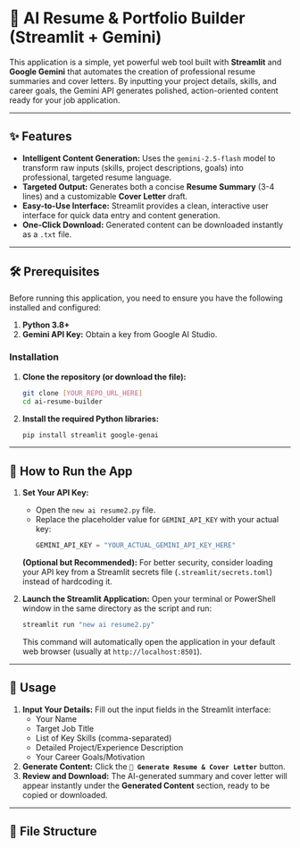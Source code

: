 # 🧠 AI Resume & Portfolio Builder (Streamlit + Gemini)

This application is a simple, yet powerful web tool built with **Streamlit** and **Google Gemini** that automates the creation of professional resume summaries and cover letters. By inputting your project details, skills, and career goals, the Gemini API generates polished, action-oriented content ready for your job application.

---

## ✨ Features

* **Intelligent Content Generation:** Uses the `gemini-2.5-flash` model to transform raw inputs (skills, project descriptions, goals) into professional, targeted resume language.
* **Targeted Output:** Generates both a concise **Resume Summary** (3-4 lines) and a customizable **Cover Letter** draft.
* **Easy-to-Use Interface:** Streamlit provides a clean, interactive user interface for quick data entry and content generation.
* **One-Click Download:** Generated content can be downloaded instantly as a `.txt` file.

---

## 🛠️ Prerequisites

Before running this application, you need to ensure you have the following installed and configured:

1.  **Python 3.8+**
2.  **Gemini API Key:** Obtain a key from Google AI Studio.

### Installation

1.  **Clone the repository (or download the file):**
    ```bash
    git clone [YOUR_REPO_URL_HERE]
    cd ai-resume-builder
    ```

2.  **Install the required Python libraries:**
    ```bash
    pip install streamlit google-genai
    ```

---

## 🚀 How to Run the App

1.  **Set Your API Key:**
    * Open the `new ai resume2.py` file.
    * Replace the placeholder value for `GEMINI_API_KEY` with your actual key:
        ```python
        GEMINI_API_KEY = "YOUR_ACTUAL_GEMINI_API_KEY_HERE" 
        ```
    **(Optional but Recommended):** For better security, consider loading your API key from a Streamlit secrets file (`.streamlit/secrets.toml`) instead of hardcoding it.

2.  **Launch the Streamlit Application:**
    Open your terminal or PowerShell window in the same directory as the script and run:
    ```bash
    streamlit run "new ai resume2.py"
    ```
    This command will automatically open the application in your default web browser (usually at `http://localhost:8501`).

---

## 📝 Usage

1.  **Input Your Details:** Fill out the input fields in the Streamlit interface:
    * Your Name
    * Target Job Title
    * List of Key Skills (comma-separated)
    * Detailed Project/Experience Description
    * Your Career Goals/Motivation
2.  **Generate Content:** Click the **`🚀 Generate Resume & Cover Letter`** button.
3.  **Review and Download:** The AI-generated summary and cover letter will appear instantly under the **Generated Content** section, ready to be copied or downloaded.

---

## 📄 File Structure
